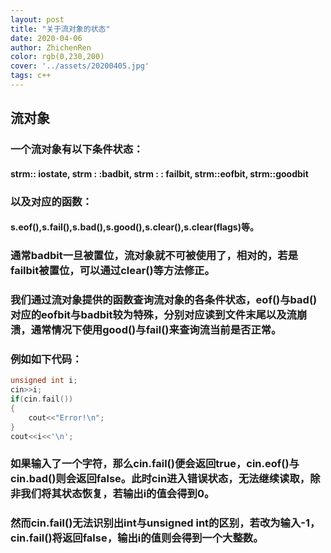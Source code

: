 ```yaml
---
layout: post
title: "关于流对象的状态"
date: 2020-04-06
author: ZhichenRen
color: rgb(0,230,200)
cover: '../assets/20200405.jpg'
tags: c++
---
```


## 流对象

### 一个流对象有以下条件状态：

#### strm:: iostate, strm : :badbit, strm : : failbit, strm::eofbit, strm::goodbit

### 以及对应的函数：

#### s.eof(),s.fail(),s.bad(),s.good(),s.clear(),s.clear(flags)等。

### 通常badbit一旦被置位，流对象就不可被使用了，相对的，若是failbit被置位，可以通过clear()等方法修正。

### 我们通过流对象提供的函数查询流对象的各条件状态，eof()与bad()对应的eofbit与badbit较为特殊，分别对应读到文件末尾以及流崩溃，通常情况下使用good()与fail()来查询流当前是否正常。

### 例如如下代码：

```c++
unsigned int i;
cin>>i;
if(cin.fail())
{
    cout<<"Error!\n";
}
cout<<i<<'\n';
```

### 如果输入了一个字符，那么cin.fail()便会返回true，cin.eof()与cin.bad()则会返回false。此时cin进入错误状态，无法继续读取，除非我们将其状态恢复，若输出i的值会得到0。

### 然而cin.fail()无法识别出int与unsigned int的区别，若改为输入-1，cin.fail()将返回false，输出i的值则会得到一个大整数。